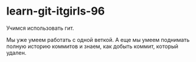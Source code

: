 # learn-git-itgirls-96
Учимся использовать гит.

Мы уже умеем работать с одной веткой.
А еще мы умеем поднимать полную историю коммитов и знаем, как добыть коммит, который удален.
